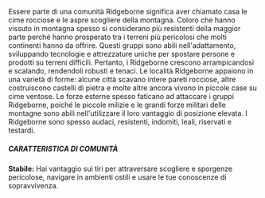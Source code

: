 Essere parte di una comunità Ridgeborne significa aver chiamato casa le cime rocciose e le aspre scogliere della montagna. Coloro che hanno vissuto in montagna spesso si considerano più resistenti della maggior parte perché hanno prosperato tra i terreni più pericolosi che molti continenti hanno da offrire. Questi gruppi sono abili nell'adattamento, sviluppando tecnologie e attrezzature uniche per spostare persone e prodotti su terreni difficili. Pertanto, i Ridgeborne crescono arrampicandosi e scalando, rendendoli robusti e tenaci. Le località Ridgeborne appaiono in una varietà di forme: alcune città scavano intere pareti rocciose, altre costruiscono castelli di pietra e molte altre ancora vivono in piccole case su cime ventose. Le forze esterne spesso faticano ad attaccare i gruppi Ridgeborne, poiché le piccole milizie e le grandi forze militari delle montagne sono abili nell'utilizzare il loro vantaggio di posizione elevata. I Ridgeborne sono spesso audaci, resistenti, indomiti, leali, riservati e testardi.

##### CARATTERISTICA DI COMUNITÀ
**Stabile:** Hai vantaggio sui tiri per attraversare scogliere e sporgenze pericolose, navigare in ambienti ostili e usare le tue conoscenze di sopravvivenza.